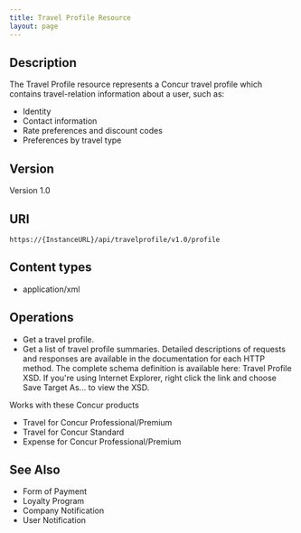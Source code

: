 ```yaml
---
title: Travel Profile Resource
layout: page
---
```


## Description

The Travel Profile resource represents a Concur travel profile which contains travel-relation information about a user, such as: 

* Identity 
* Contact information 
* Rate preferences and discount codes 
* Preferences by travel type 

## Version

Version 1.0

## URI
    https://{InstanceURL}/api/travelprofile/v1.0/profile

## Content types
* application/xml

## Operations
* Get a travel profile.
* Get a list of travel profile summaries. Detailed descriptions of requests and responses are available in the documentation for each HTTP method. The complete schema definition is available here: Travel Profile XSD. If you're using Internet Explorer, right click the link and choose Save Target As... to view the XSD.

Works with these Concur products

* Travel for Concur Professional/Premium 
* Travel for Concur Standard 
* Expense for Concur Professional/Premium 

## See Also

* Form of Payment
* Loyalty Program
* Company Notification
* User Notification
